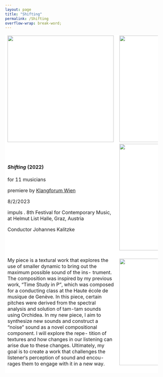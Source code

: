 ```yaml
---
layout: page
title: "Shifting"
permalink: /Shifting
overflow-wrap: break-word;
---
```


<table style="border:none;" width="350" bgcolor="#ffffff">
  <tbody style="border:none;">
    <tr style="border:none;">
      <td style="border:none;">
        <!-- 1 --><img src="https://github.com/kbys88/kbys88.github.io/assets/142012962/1fcf0552-b68e-42ad-a813-e7eb8f983e55" width="350" align="left"></td>
      <td style="border:none;">
        <!-- 2 --><img src="https://github.com/kbys88/kbys88.github.io/assets/142012962/1712d49f-1cce-47d9-b1bf-ab21e4d705d5" width="350" align="left"></td>
    </tr>
    <tr style="border:none;">
      <td style="border:none;" width="350" bgcolor="#ffffff">
          <!-- 3 -->
        <body><h4><i>Shifting</i> (2022)</h4>
          <p>for 11 musicians</p>
          <p>premiere by <a href="https://www.klangforum.at/#en">Klangforum Wien</a></p>
          <p>8/2/2023</p>
          <p>impuls . 8th Festival for Contemporary Music, at Helmut List Halle, Graz, Austria</p>
        <p>
          Conductor
          Johannes Kalitzke
        </body>
      </td>
      <td style="border:none;" width="350" bgcolor="#ffffff">
               <!-- 4 -->
        <img src="https://github.com/kbys88/kbys88.github.io/assets/142012962/cfa4f8a9-125f-4c2b-98c2-09900773abf9" width="350" height="350" align="left"></td>
    </tr>
    <tr style="border:none;" width="300" bgcolor="#ffffff">
      <td style="border:none;" width="300" bgcolor="#ffffff">
        <!-- 5 -->
        <p>My piece is a textural work that explores the use of smaller dynamic to bring out the maximum possible sound of the ins- trument. The composition was inspired by my previous work, “Time Study in P”, which was composed for a conducting class at the Haute école de musique de Genève. In this piece, certain pitches were derived from the spectral analysis and solution of tam-tam sounds using Orchidea. In my new piece, I aim to synthesize new sounds and construct a “noise” sound as a novel compositional component. I will explore the repe- tition of textures and how changes in our listening can arise due to these changes. Ultimately, my goal is to create a work that challenges the listener‘s perception of sound and encou- rages them to engage with it in a new way.</p></td>
      <td style="border:none;" width="350" bgcolor="#ffffff">
        <!-- 6 --><img src="https://github.com/kbys88/kbys88.github.io/assets/142012962/10fa2bdd-2a3d-44f4-bce0-0214b7ef1805" width="350" align="left"></td>
    </tr>
  </tbody>
</table>
